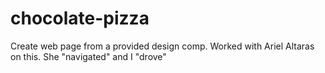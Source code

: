 # chocolate-pizza
Create web page from a provided design comp.
Worked with Ariel Altaras on this.  She "navigated" and I "drove"

